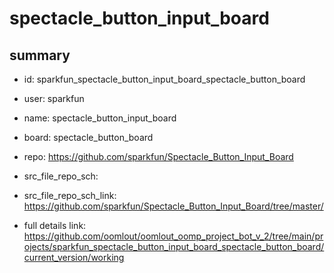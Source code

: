 # spectacle_button_input_board
 
## summary 
* id: sparkfun_spectacle_button_input_board_spectacle_button_board
* user: sparkfun
* name: spectacle_button_input_board
* board: spectacle_button_board
* repo: https://github.com/sparkfun/Spectacle_Button_Input_Board



* src_file_repo_sch: 
* src_file_repo_sch_link: https://github.com/sparkfun/Spectacle_Button_Input_Board/tree/master/
* full details link: https://github.com/oomlout/oomlout_oomp_project_bot_v_2/tree/main/projects/sparkfun_spectacle_button_input_board_spectacle_button_board/current_version/working  







